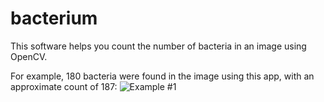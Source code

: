 # bacterium

This software helps you count the number of bacteria in an image using OpenCV.

For example, 180 bacteria were found in the image using this app, with an approximate count of 187:
![Example #1](/example/1.png)